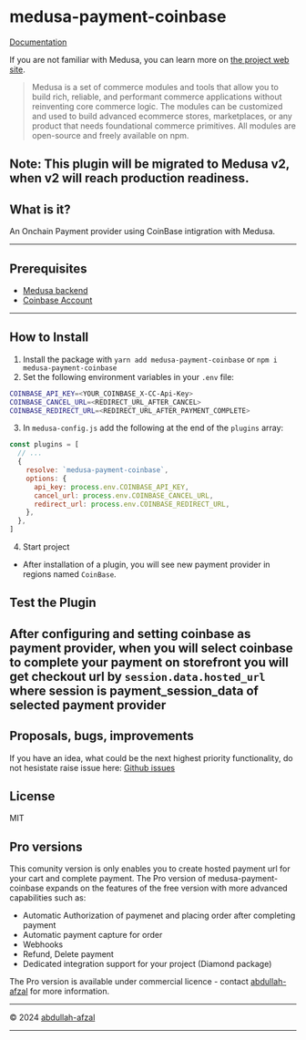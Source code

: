 # medusa-payment-coinbase

[Documentation](https://github.com/abdullah-afzal/medusa-payment-coinbase/blob/main/README.md)

If you are not familiar with Medusa, you can learn more on [the project web site](https://www.medusajs.com/).

> Medusa is a set of commerce modules and tools that allow you to build rich, reliable, and performant commerce applications without reinventing core commerce logic. The modules can be customized and used to build advanced ecommerce stores, marketplaces, or any product that needs foundational commerce primitives. All modules are open-source and freely available on npm.

<h2>
  Note: This plugin will be migrated to Medusa v2, when v2 will reach production readiness.
</h2>

## What is it?
An Onchain Payment provider using CoinBase intigration with Medusa.

---

## Prerequisites

- [Medusa backend](https://docs.medusajs.com/development/backend/install)
- [Coinbase Account](https://www.coinbase.com/)

---

## How to Install

1. Install the package with `yarn add medusa-payment-coinbase` or `npm i medusa-payment-coinbase`
2. Set the following environment variables in your `.env` file:

  ```bash
  COINBASE_API_KEY=<YOUR_COINBASE_X-CC-Api-Key>
  COINBASE_CANCEL_URL=<REDIRECT_URL_AFTER_CANCEL>
  COINBASE_REDIRECT_URL=<REDIRECT_URL_AFTER_PAYMENT_COMPLETE>
  ```
3. In `medusa-config.js` add the following at the end of the `plugins` array:

  ```js
  const plugins = [
    // ...
    {
      resolve: `medusa-payment-coinbase`,
      options: {
        api_key: process.env.COINBASE_API_KEY,
        cancel_url: process.env.COINBASE_CANCEL_URL,
        redirect_url: process.env.COINBASE_REDIRECT_URL,
      },
    },
  ]
  ```
4. Start project

  - After installation of a plugin, you will see new payment provider in regions named `CoinBase`.

## Test the Plugin

 After configuring and setting coinbase as payment provider, when you will select coinbase to complete your payment on storefront
 you will get checkout url by ```session.data.hosted_url``` where session is payment_session_data of selected payment provider
---

## Proposals, bugs, improvements

If you have an idea, what could be the next highest priority functionality, do not hesistate raise issue here: [Github issues](https://github.com/abdullah-afzal/medusa-payment-coinbase/issues)

## License

MIT

## Pro versions

This comunity version is only enables you to create hosted payment url for your cart and complete payment. The Pro version of medusa-payment-coinbase expands on the features of the free version with more advanced capabilities such as:
- Automatic Authorization of paymenet and placing order after completing payment
- Automatic payment capture for order
- Webhooks
- Refund, Delete payment
- Dedicated integration support for your project (Diamond package)

The Pro version is available under commercial licence - contact [abdullah-afzal](https://github.com/abdullah-afzal) for more information.

---

© 2024 [abdullah-afzal](https://github.com/abdullah-afzal)

---
